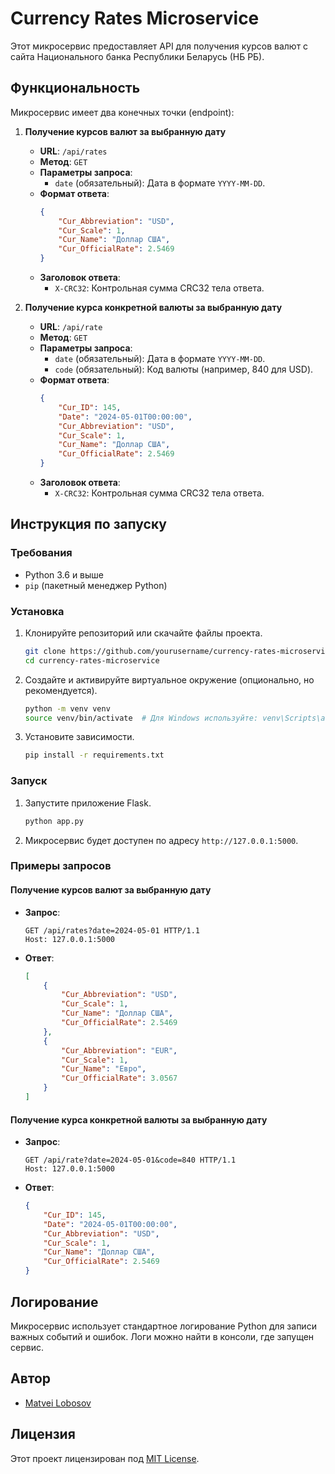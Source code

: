 # Currency Rates Microservice

Этот микросервис предоставляет API для получения курсов валют с сайта Национального банка Республики Беларусь (НБ РБ).

## Функциональность

Микросервис имеет два конечных точки (endpoint):

1. **Получение курсов валют за выбранную дату**
    - **URL**: `/api/rates`
    - **Метод**: `GET`
    - **Параметры запроса**:
        - `date` (обязательный): Дата в формате `YYYY-MM-DD`.
    - **Формат ответа**:
        ```json
        {
            "Cur_Abbreviation": "USD",
            "Cur_Scale": 1,
            "Cur_Name": "Доллар США",
            "Cur_OfficialRate": 2.5469
        }
        ```
    - **Заголовок ответа**:
        - `X-CRC32`: Контрольная сумма CRC32 тела ответа.

2. **Получение курса конкретной валюты за выбранную дату**
    - **URL**: `/api/rate`
    - **Метод**: `GET`
    - **Параметры запроса**:
        - `date` (обязательный): Дата в формате `YYYY-MM-DD`.
        - `code` (обязательный): Код валюты (например, 840 для USD).
    - **Формат ответа**:
        ```json
        {
            "Cur_ID": 145,
            "Date": "2024-05-01T00:00:00",
            "Cur_Abbreviation": "USD",
            "Cur_Scale": 1,
            "Cur_Name": "Доллар США",
            "Cur_OfficialRate": 2.5469
        }
        ```
    - **Заголовок ответа**:
        - `X-CRC32`: Контрольная сумма CRC32 тела ответа.

## Инструкция по запуску

### Требования

- Python 3.6 и выше
- `pip` (пакетный менеджер Python)

### Установка

1. Клонируйте репозиторий или скачайте файлы проекта.
    ```bash
    git clone https://github.com/yourusername/currency-rates-microservice.git
    cd currency-rates-microservice
    ```

2. Создайте и активируйте виртуальное окружение (опционально, но рекомендуется).
    ```bash
    python -m venv venv
    source venv/bin/activate  # Для Windows используйте: venv\Scripts\activate
    ```

3. Установите зависимости.
    ```bash
    pip install -r requirements.txt
    ```

### Запуск

1. Запустите приложение Flask.
    ```bash
    python app.py
    ```

2. Микросервис будет доступен по адресу `http://127.0.0.1:5000`.

### Примеры запросов

#### Получение курсов валют за выбранную дату

- **Запрос**:
    ```http
    GET /api/rates?date=2024-05-01 HTTP/1.1
    Host: 127.0.0.1:5000
    ```

- **Ответ**:
    ```json
    [
        {
            "Cur_Abbreviation": "USD",
            "Cur_Scale": 1,
            "Cur_Name": "Доллар США",
            "Cur_OfficialRate": 2.5469
        },
        {
            "Cur_Abbreviation": "EUR",
            "Cur_Scale": 1,
            "Cur_Name": "Евро",
            "Cur_OfficialRate": 3.0567
        }
    ]
    ```

#### Получение курса конкретной валюты за выбранную дату

- **Запрос**:
    ```http
    GET /api/rate?date=2024-05-01&code=840 HTTP/1.1
    Host: 127.0.0.1:5000
    ```

- **Ответ**:
    ```json
    {
        "Cur_ID": 145,
        "Date": "2024-05-01T00:00:00",
        "Cur_Abbreviation": "USD",
        "Cur_Scale": 1,
        "Cur_Name": "Доллар США",
        "Cur_OfficialRate": 2.5469
    }
    ```

## Логирование

Микросервис использует стандартное логирование Python для записи важных событий и ошибок. Логи можно найти в консоли, где запущен сервис.

## Автор

- [Matvei Lobosov](https://github.com/matveilobosov)

## Лицензия

Этот проект лицензирован под [MIT License](LICENSE).
